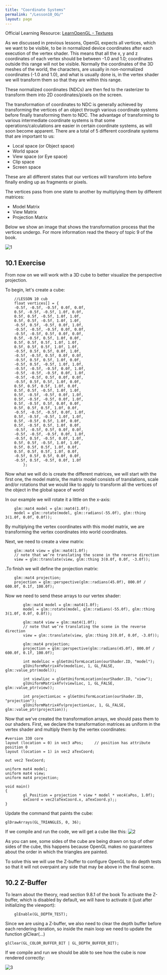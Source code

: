 ```yaml
---
title: "Coordinate Systems"
permalink: "/Lesson10_OG/"
layout: page
---
```


Official Learning Resource: [LearnOpenGL - Textures](https://learnopengl.com/Getting-started/Coordinate-Systems)

As we discussed in previous lessons, OpenGL expects all vertices, which we want to be visible, to be in normalized device coordinates after each execution of the vertex shader.
This means that all the x, y and z coordinates of each vertex should be between -1.0 and 1.0; coordinates outside this range will not be visible.
Normally the coordinates of the 3D meshes of the world, the characters, are usually in non-normalized coordinates (-1.0 and 1.0), and what is usually done is, in the vertex shader we will transform them so that they are within this range.

These normalized coordinates (NDCs) are then fed to the rasterizer to transform them into 2D coordinates/pixels on the screen.

The transformation of coordinates to NDC is generally achieved by transforming the vertices of an object through various coordinate systems before finally transforming them to NDC.
The advantage of transforming to various intermediate coordinate systems is that some operations/calculations are easier in certain coordinate systems, as will soon become apparent. There are a total of 5 different coordinate systems that are important to us:
  * Local space (or Object space)
  * World space
  * View space (or Eye space)
  * Clip space
  * Screen space

These are all different states that our vertices will transform into before finally ending up as fragments or pixels.

The vertices pass from one state to another by multiplying them by different matrices:

  * Model Matrix
  * View Matrix
  * Projection Matrix

Below we show an image that shows the transformation process that the vertices undergo. For more information read the theory of topic 9 of the book.

![1](https://github.com/esterUOC/esterUOC.github.io/assets/128288660/ffe83abb-8936-4e75-afb4-91a68a2bac3f)

## 10.1 Exercise

From now on we will work with a 3D cube to better visualize the perspective projection.

To begin, let's create a cube:
```
	//LESSON 10 cub
	float vertices[] = {
	-0.5f, -0.5f, -0.5f, 0.0f, 0.0f,
	0.5f, -0.5f, -0.5f, 1.0f, 0.0f,
	0.5f, 0.5f, -0.5f, 1.0f, 1.0f,
	0.5f, 0.5f, -0.5f, 1.0f, 1.0f,
	-0.5f, 0.5f, -0.5f, 0.0f, 1.0f,
	-0.5f, -0.5f, -0.5f, 0.0f, 0.0f,
	-0.5f, -0.5f, 0.5f, 0.0f, 0.0f,
	0.5f, -0.5f, 0.5f, 1.0f, 0.0f,
	0.5f, 0.5f, 0.5f, 1.0f, 1.0f,
	0.5f, 0.5f, 0.5f, 1.0f, 1.0f,
	-0.5f, 0.5f, 0.5f, 0.0f, 1.0f,
	-0.5f, -0.5f, 0.5f, 0.0f, 0.0f,
	-0.5f, 0.5f, 0.5f, 1.0f, 0.0f,
	-0.5f, 0.5f, -0.5f, 1.0f, 1.0f,
	-0.5f, -0.5f, -0.5f, 0.0f, 1.0f,
	-0.5f, -0.5f, -0.5f, 0.0f, 1.0f,
	-0.5f, -0.5f, 0.5f, 0.0f, 0.0f,
	-0.5f, 0.5f, 0.5f, 1.0f, 0.0f,
	0.5f, 0.5f, 0.5f, 1.0f, 0.0f,
	0.5f, 0.5f, -0.5f, 1.0f, 1.0f,
	0.5f, -0.5f, -0.5f, 0.0f, 1.0f,
	0.5f, -0.5f, -0.5f, 0.0f, 1.0f,
	0.5f, -0.5f, 0.5f, 0.0f, 0.0f,
	0.5f, 0.5f, 0.5f, 1.0f, 0.0f,
	-0.5f, -0.5f, -0.5f, 0.0f, 1.0f,
	0.5f, -0.5f, -0.5f, 1.0f, 1.0f,
	0.5f, -0.5f, 0.5f, 1.0f, 0.0f,
	0.5f, -0.5f, 0.5f, 1.0f, 0.0f,
	-0.5f, -0.5f, 0.5f, 0.0f, 0.0f,
	-0.5f, -0.5f, -0.5f, 0.0f, 1.0f,
	-0.5f, 0.5f, -0.5f, 0.0f, 1.0f,
	0.5f, 0.5f, -0.5f, 1.0f, 1.0f,
	0.5f, 0.5f, 0.5f, 1.0f, 0.0f,
	0.5f, 0.5f, 0.5f, 1.0f, 0.0f,
	-0.5f, 0.5f, 0.5f, 0.0f, 0.0f,
	-0.5f, 0.5f, -0.5f, 0.0f, 1.0f
		};
```
Now what we will do is create the different matrices, we will start with the first one, the model matrix, the matrix model consists of translations, scale and/or rotations that we would like to apply to transform all the vertices of the object in the global space of world

In our example we will rotate it a little on the x-axis:
```
	glm::mat4 model = glm::mat4(1.0f);
	model = glm::rotate(model, glm::radians(-55.0f), glm::thing 3(1.0f, 0.0f, 0.0f));
```
By multiplying the vertex coordinates with this model matrix, we are transforming the vertex coordinates into world coordinates.

Next, we need to create a view matrix:
```
	glm::mat4 view = glm::mat4(1.0f);
	// note that we’re translating the scene in the reverse direction
	view = glm::translate(view, glm::thing 3(0.0f, 0.0f, -3.0f));
```
.To finish we will define the projection matrix:
```
	glm::mat4 projection;
	projection = glm::perspective(glm::radians(45.0f), 800.0f / 600.0f, 0.1f, 100.0f);
```
Now we need to send these arrays to our vertex shader:
```
		glm::mat4 model = glm::mat4(1.0f);
		model = glm::rotate(model, glm::radians(-55.0f), glm::thing 3(1.0f, 0.0f, 0.0f));

		glm::mat4 view = glm::mat4(1.0f);
		// note that we’re translating the scene in the reverse direction
		view = glm::translate(view, glm::thing 3(0.0f, 0.0f, -3.0f));

		glm::mat4 projection;
		projection = glm::perspective(glm::radians(45.0f), 800.0f / 600.0f, 0.1f, 100.0f);

		int modelLoc = glGetUniformLocation(ourShader.ID, "model");
		glUniformMatrix4fv(modelLoc, 1, GL_FALSE, glm::value_ptr(model));

		int viewlLoc = glGetUniformLocation(ourShader.ID, "view");
		glUniformMatrix4fv(viewlLoc, 1, GL_FALSE, glm::value_ptr(view));

		int projectionLoc = glGetUniformLocation(ourShader.ID, "projection");
		glUniformMatrix4fv(projectionLoc, 1, GL_FALSE, glm::value_ptr(projection));
```

Now that we've created the transformation arrays, we should pass them to our shaders. First, we declare the transformation matrices as uniform in the vertex shader and multiply them by the vertex coordinates:
```
#version 330 core
layout (location = 0) in vec3 aPos;		// position has attribute position 0
layout (location = 1) in vec2 aTexCoord;

out vec2 TexCoord;

uniform mat4 model;
uniform mat4 view;
uniform mat4 projection;

void main()
{
		gl_Position = projection * view * model * vec4(aPos, 1.0f);
		exCoord = vec2(aTexCoord.x, aTexCoord.y);;
}
```
Update the command that paints the cube:
```
glDrawArrays(GL_TRIANGLES, 0, 36);
```
If we compile and run the code, we will get a cube like this:
![2](https://github.com/esterUOC/esterUOC.github.io/assets/128288660/a565c9f4-7fe1-45bb-9031-ff23a9e3b4f6)

As you can see, some sides of the cube are being drawn on top of other sides of the cube, this happens because OpenGL makes no guarantees about the order in which the triangles are painted.

To solve this we will use the Z-buffer to configure OpenGL to do depth tests so that it will not overpaint any side that may be above in the final scene.

## 10.2 Z-Buffer

To learn about the theory, read section 9.8.1 of the book
To activate the Z-buffer, which is disabled by default, we will have to activate it (just after initializing the viewport):
```
	glEnable(GL_DEPTH_TEST);
```
Since we are using a Z-buffer, we also need to clear the depth buffer before each rendering iteration, so inside the main loop we need to update the function glClear(...)
```
glClear(GL_COLOR_BUFFER_BIT | GL_DEPTH_BUFFER_BIT);
```
If we compile and run we should be able to see how the cube is now rendered correctly:

![3](https://github.com/esterUOC/esterUOC.github.io/assets/128288660/c10d630a-986e-4dc9-93f2-a9e26a9deb08)


